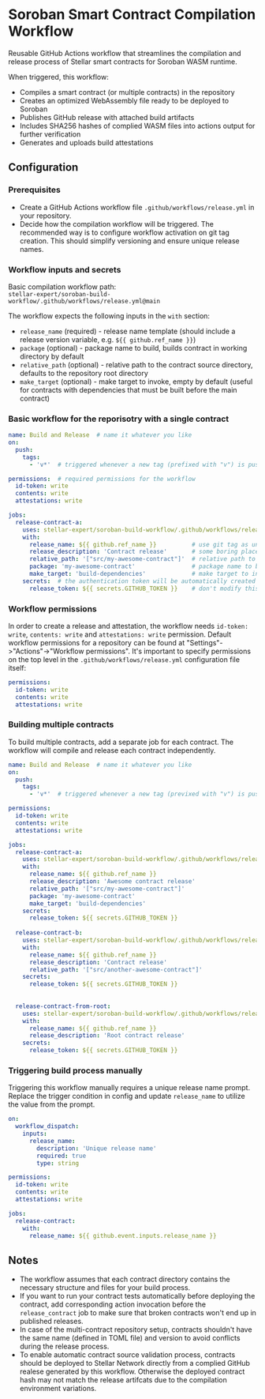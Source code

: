 # Soroban Smart Contract Compilation Workflow

Reusable GitHub Actions workflow that streamlines the compilation and release process of Stellar smart contracts for Soroban WASM runtime.

When triggered, this workflow:
- Compiles a smart contract (or multiple contracts) in the repository
- Creates an optimized WebAssembly file ready to be deployed to Soroban
- Publishes GitHub release with attached build artifacts
- Includes SHA256 hashes of complied WASM files into actions output for further verification
- Generates and uploads build attestations

## Configuration

### Prerequisites

- Create a GitHub Actions workflow file `.github/workflows/release.yml` in your repository.
- Decide how the compilation workflow will be triggered. The recommended way is to configure workflow activation on git tag creation. This should simplify versioning and ensure unique release names.

### Workflow inputs and secrets

Basic compilation workflow path:  
`stellar-expert/soroban-build-workflow/.github/workflows/release.yml@main`

The workflow expects the following inputs in the `with` section:
- `release_name` (required) - release name template (should include a release version variable, e.g. `${{ github.ref_name }}`)
- `package` (optional) - package name to build, builds contract in working directory by default
- `relative_path` (optional) - relative path to the contract source directory, defaults to the repository root directory
- `make_target` (optional) - make target to invoke, empty by default (useful for contracts with dependencies that must be built before the main contract)

### Basic workflow for the reporisotry with a single contract

```yaml
name: Build and Release  # name it whatever you like
on:
  push: 
    tags:
      - 'v*'  # triggered whenever a new tag (prefixed with "v") is pushed to the repository

permissions:  # required permissions for the workflow
  id-token: write
  contents: write
  attestations: write

jobs:
  release-contract-a:
    uses: stellar-expert/soroban-build-workflow/.github/workflows/release.yml@main
    with:
      release_name: ${{ github.ref_name }}          # use git tag as unique release name
      release_description: 'Contract release'       # some boring placeholder text to attach
      relative_path: '["src/my-awesome-contract"]'  # relative path to your really awesome contract
      package: 'my-awesome-contract'                # package name to build
      make_target: 'build-dependencies'             # make target to invoke
    secrets:  # the authentication token will be automatically created by GitHub
      release_token: ${{ secrets.GITHUB_TOKEN }}    # don't modify this line
```

### Workflow permissions

In order to create a release and attestation, the workflow needs `id-token: write`, `contents: write` and `attestations: write` permission. Default workflow permissions for a repository can be found at
"Settings"->"Actions"->"Workflow permissions".
It's important to specify permissions on the top level in the `.github/workflows/release.yml` configuration file itself:
```yaml
permissions:
  id-token: write
  contents: write
  attestations: write
```

### Building multiple contracts

To build multiple contracts, add a separate job for each contract. The workflow will compile and release each contract independently.

```yaml
name: Build and Release  # name it whatever you like
on:
  push: 
    tags:
      - 'v*'  # triggered whenever a new tag (previxed with "v") is pushed to the repository

permissions:
  id-token: write
  contents: write
  attestations: write

jobs:
  release-contract-a:
    uses: stellar-expert/soroban-build-workflow/.github/workflows/release.yml@main
    with:
      release_name: ${{ github.ref_name }}          
      release_description: 'Awesome contract release'       
      relative_path: '["src/my-awesome-contract"]'  
      package: 'my-awesome-contract'                
      make_target: 'build-dependencies'             
    secrets:
      release_token: ${{ secrets.GITHUB_TOKEN }}
  
  release-contract-b:
    uses: stellar-expert/soroban-build-workflow/.github/workflows/release.yml@main
    with:
      release_name: ${{ github.ref_name }}          
      release_description: 'Contract release'
      relative_path: '["src/another-awesome-contract"]'
    secrets:
      release_token: ${{ secrets.GITHUB_TOKEN }}
  
  
  release-contract-from-root:
    uses: stellar-expert/soroban-build-workflow/.github/workflows/release.yml@main
    with:
      release_name: ${{ github.ref_name }}          
      release_description: 'Root contract release'
    secrets:
      release_token: ${{ secrets.GITHUB_TOKEN }}
```

### Triggering build process manually

Triggering this workflow manually requires a unique release name prompt. Replace the trigger condition in config
and update `release_name` to utilize the value from the prompt.

```yaml
on:
  workflow_dispatch:
    inputs:
      release_name:
        description: 'Unique release name'
        required: true
        type: string

permissions:
  id-token: write
  contents: write
  attestations: write

jobs:
  release-contract:
    with:
      release_name: ${{ github.event.inputs.release_name }}
```

## Notes

- The workflow assumes that each contract directory contains the necessary structure and files for your build process.
- If you want to run your contract tests automatically before deploying the contract, add corresponding action invocation
  before the `release_contract` job to make sure that broken contracts won't end up in published releases.
- In case of the multi-contract repository setup, contracts shouldn't have the same name (defined in TOML file) and version
  to avoid conflicts during the release process.
- To enable automatic contract source validation process, contracts should be deployed to Stellar Network directly
  from a complied GitHub realese generated by this workflow. Otherwise the deployed contract hash may not
  match the release artifcats due to the compilation environment variations.
